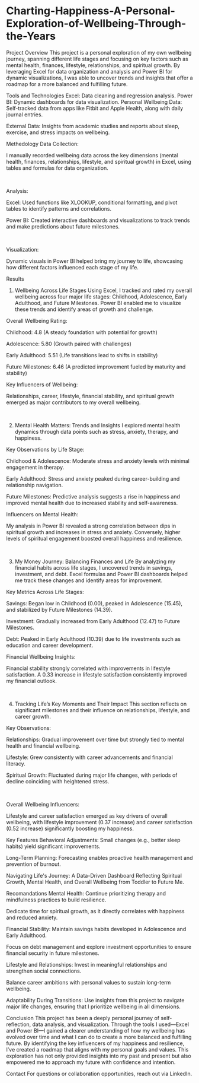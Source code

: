 # Charting-Happiness-A-Personal-Exploration-of-Wellbeing-Through-the-Years

Project Overview
This project is a personal exploration of my own wellbeing journey, spanning different life stages and focusing on key factors such as mental health, finances, lifestyle, relationships, and spiritual growth. By leveraging Excel for data organization and analysis and Power BI for dynamic visualizations, I was able to uncover trends and insights that offer a roadmap for a more balanced and fulfilling future.

Tools and Technologies
Excel: Data cleaning and regression analysis.
Power BI: Dynamic dashboards for data visualization.
Personal Wellbeing Data: Self-tracked data from apps like Fitbit and Apple Health, along with daily journal entries.

External Data: Insights from academic studies and reports about sleep, exercise, and stress impacts on wellbeing.


Methedology
Data Collection:

I manually recorded wellbeing data across the key dimensions (mental health, finances, relationships, lifestyle, and spiritual growth) in Excel, using tables and formulas for data organization.

​

Analysis:

Excel: Used functions like XLOOKUP, conditional formatting, and pivot tables to identify patterns and correlations.

Power BI: Created interactive dashboards and visualizations to track trends and make predictions about future milestones.

​

Visualization:

Dynamic visuals in Power BI helped bring my journey to life, showcasing how different factors influenced each stage of my life.

Results
1. Wellbeing Across Life Stages
Using Excel, I tracked and rated my overall wellbeing across four major life stages: Childhood, Adolescence, Early Adulthood, and Future Milestones. Power BI enabled me to visualize these trends and identify areas of growth and challenge.

Overall Wellbeing Rating:

Childhood: 4.8 (A steady foundation with potential for growth)

Adolescence: 5.80 (Growth paired with challenges)

Early Adulthood: 5.51 (Life transitions lead to shifts in stability)

Future Milestones: 6.46 (A predicted improvement fueled by maturity and stability)

Key Influencers of Wellbeing:

Relationships, career, lifestyle, financial stability, and spiritual growth emerged as major contributors to my overall wellbeing.

​

2. Mental Health Matters: Trends and Insights
I explored mental health dynamics through data points such as stress, anxiety, therapy, and happiness.

Key Observations by Life Stage:

Childhood & Adolescence: Moderate stress and anxiety levels with minimal engagement in therapy.

Early Adulthood: Stress and anxiety peaked during career-building and relationship navigation.

Future Milestones: Predictive analysis suggests a rise in happiness and improved mental health due to increased stability and self-awareness.

Influencers on Mental Health:

My analysis in Power BI revealed a strong correlation between dips in spiritual growth and increases in stress and anxiety. Conversely, higher levels of spiritual engagement boosted overall happiness and resilience.

​

3. My Money Journey: Balancing Finances and Life
By analyzing my financial habits across life stages, I uncovered trends in savings, investment, and debt. Excel formulas and Power BI dashboards helped me track these changes and identify areas for improvement.

Key Metrics Across Life Stages:

Savings: Began low in Childhood (0.00), peaked in Adolescence (15.45), and stabilized by Future Milestones (14.39).

Investment: Gradually increased from Early Adulthood (12.47) to Future Milestones.

Debt: Peaked in Early Adulthood (10.39) due to life investments such as education and career development.

Financial Wellbeing Insights:

Financial stability strongly correlated with improvements in lifestyle satisfaction. A 0.33 increase in lifestyle satisfaction consistently improved my financial outlook.

​

4. Tracking Life’s Key Moments and Their Impact
This section reflects on significant milestones and their influence on relationships, lifestyle, and career growth.

Key Observations:

Relationships: Gradual improvement over time but strongly tied to mental health and financial wellbeing.

Lifestyle: Grew consistently with career advancements and financial literacy.

Spiritual Growth: Fluctuated during major life changes, with periods of decline coinciding with heightened stress.

​

Overall Wellbeing Influencers:

Lifestyle and career satisfaction emerged as key drivers of overall wellbeing, with lifestyle improvement (0.37 increase) and career satisfaction (0.52 increase) significantly boosting my happiness.

Key Features
Behavioral Adjustments: Small changes (e.g., better sleep habits) yield significant improvements.

Long-Term Planning: Forecasting enables proactive health management and prevention of burnout.

Navigating Life's Journey: A Data-Driven Dashboard Reflecting Spiritual Growth, Mental Health, and Overall Wellbeing from Toddler to Future Me.



Recomandations
Mental Health: Continue prioritizing therapy and mindfulness practices to build resilience.

Dedicate time for spiritual growth, as it directly correlates with happiness and reduced anxiety.

Financial Stability: Maintain savings habits developed in Adolescence and Early Adulthood.

Focus on debt management and explore investment opportunities to ensure financial security in future milestones.

Lifestyle and Relationships: Invest in meaningful relationships and strengthen social connections.

Balance career ambitions with personal values to sustain long-term wellbeing.

Adaptability During Transitions: Use insights from this project to navigate major life changes, ensuring that I prioritize wellbeing in all dimensions.

Conclusion
This project has been a deeply personal journey of self-reflection, data analysis, and visualization. Through the tools I used—Excel and Power BI—I gained a clearer understanding of how my wellbeing has evolved over time and what I can do to create a more balanced and fulfilling future. By identifying the key influencers of my happiness and resilience, I’ve created a roadmap that aligns with my personal goals and values. This exploration has not only provided insights into my past and present but also empowered me to approach my future with confidence and intention.

Contact
For questions or collaboration opportunities, reach out via LinkedIn.
